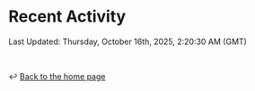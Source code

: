 # Recent Activity

<!--RECENT_ACTIVITY:start-->
<!--RECENT_ACTIVITY:end-->

<!--RECENT_ACTIVITY:last_update-->
Last Updated: Thursday, October 16th, 2025, 2:20:30 AM (GMT)
<!--RECENT_ACTIVITY:last_update_end-->

<br>

↩️ [Back to the home page](/README.md)
